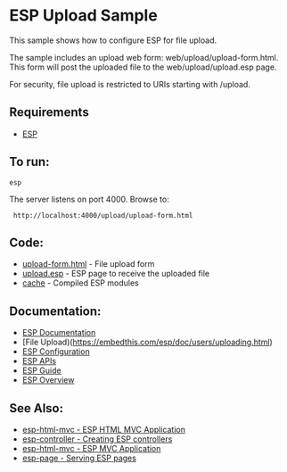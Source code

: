 ESP Upload Sample
===

This sample shows how to configure ESP for file upload.

The sample includes an upload web form: web/upload/upload-form.html. This form will
post the uploaded file to the web/upload/upload.esp page.

For security, file upload is restricted to URIs starting with /upload.

Requirements
---
* [ESP](https://embedthis.com/esp/download.html)

To run:
---
    esp

The server listens on port 4000. Browse to: 
 
     http://localhost:4000/upload/upload-form.html

Code:
---
* [upload-form.html](upload-form.html) - File upload form
* [upload.esp](upload.esp) - ESP page to receive the uploaded file
* [cache](cache) - Compiled ESP modules

Documentation:
---
* [ESP Documentation](https://embedthis.com/esp/doc/index.html)
* [File Upload)(https://embedthis.com/esp/doc/users/uploading.html)
* [ESP Configuration](https://embedthis.com/esp/doc/users/config.html)
* [ESP APIs](https://embedthis.com/esp/doc/api/esp.html)
* [ESP Guide](https://embedthis.com/esp/doc/users/index.html)
* [ESP Overview](https://embedthis.com/esp/doc/users/using.html)

See Also:
---
* [esp-html-mvc - ESP HTML MVC Application](../esp-html-mvc/README.md)
* [esp-controller - Creating ESP controllers](../esp-controller/README.md)
* [esp-html-mvc - ESP MVC Application](../esp-html-mvc/README.md)
* [esp-page - Serving ESP pages](../esp-page/README.md)
